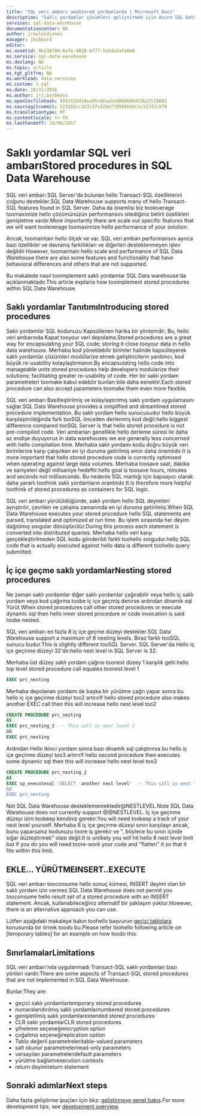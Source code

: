 ```yaml
---
title: "SQL veri ambarı aaaStored yordamlarda | Microsoft Docs"
description: "Saklı yordamlar çözümleri geliştirmek için Azure SQL Data Warehouse'da uygulamak için ipuçları."
services: sql-data-warehouse
documentationcenter: NA
author: jrowlandjones
manager: jhubbard
editor: 
ms.assetid: 9b238789-6efe-4820-bf77-5a5da2afa0e8
ms.service: sql-data-warehouse
ms.devlang: NA
ms.topic: article
ms.tgt_pltfrm: NA
ms.workload: data-services
ms.custom: t-sql
ms.date: 10/31/2016
ms.author: jrj;barbkess
ms.openlocfilehash: 416252dd3dea95c66aa5e886860b933b22578002
ms.sourcegitcommit: 523283cc1b3c37c428e77850964dc1c33742c5f0
ms.translationtype: MT
ms.contentlocale: tr-TR
ms.lasthandoff: 10/06/2017
---
```

# <a name="stored-procedures-in-sql-data-warehouse"></a><span data-ttu-id="587cb-103">Saklı yordamlar SQL veri ambarı</span><span class="sxs-lookup"><span data-stu-id="587cb-103">Stored procedures in SQL Data Warehouse</span></span>
<span data-ttu-id="587cb-104">SQL veri ambarı SQL Server'da bulunan hello Transact-SQL özelliklerini çoğunu destekler.</span><span class="sxs-lookup"><span data-stu-id="587cb-104">SQL Data Warehouse supports many of hello Transact-SQL features found in SQL Server.</span></span> <span data-ttu-id="587cb-105">Daha da önemlisi biz tooleverage toomaximize hello çözümünüzün performansını istediğiniz belirli özellikleri genişletme vardır.</span><span class="sxs-lookup"><span data-stu-id="587cb-105">More importantly there are scale out specific features that we will want tooleverage toomaximize hello performance of your solution.</span></span>

<span data-ttu-id="587cb-106">Ancak, toomaintain hello ölçek ve var. SQL veri ambarı performansını ayrıca bazı özellikler ve davranış farklılıkları ve diğerleri desteklenmeyen işlev değildir.</span><span class="sxs-lookup"><span data-stu-id="587cb-106">However, toomaintain hello scale and performance of SQL Data Warehouse there are also some features and functionality that have behavioral differences and others that are not supported.</span></span>

<span data-ttu-id="587cb-107">Bu makalede nasıl tooimplement saklı yordamlar SQL Data warehouse'da açıklanmaktadır.</span><span class="sxs-lookup"><span data-stu-id="587cb-107">This article explains how tooimplement stored procedures within SQL Data Warehouse.</span></span>

## <a name="introducing-stored-procedures"></a><span data-ttu-id="587cb-108">Saklı yordamlar Tanıtımı</span><span class="sxs-lookup"><span data-stu-id="587cb-108">Introducing stored procedures</span></span>
<span data-ttu-id="587cb-109">Saklı yordamlar SQL kodunuzu Kapsüllenen harika bir yöntemdir; Bu, hello veri ambarında Kapat tooyour veri depolama.</span><span class="sxs-lookup"><span data-stu-id="587cb-109">Stored procedures are a great way for encapsulating your SQL code; storing it close tooyour data in hello data warehouse.</span></span> <span data-ttu-id="587cb-110">Merhaba kod yönetilebilir birimler halinde kapsülleyerek saklı yordamlar çözümleri modülarize etmek geliştiricilerin yardımcı; kod büyük re-usability kolaylaştırmanın.</span><span class="sxs-lookup"><span data-stu-id="587cb-110">By encapsulating hello code into manageable units stored procedures help developers modularize their solutions; facilitating greater re-usability of code.</span></span> <span data-ttu-id="587cb-111">Her bir saklı yordam parametreleri toomake kabul edebilir bunları bile daha esnektir.</span><span class="sxs-lookup"><span data-stu-id="587cb-111">Each stored procedure can also accept parameters toomake them even more flexible.</span></span>

<span data-ttu-id="587cb-112">SQL veri ambarı Basitleştirilmiş ve kolaylaştırılmış saklı yordam uygulamasını sağlar.</span><span class="sxs-lookup"><span data-stu-id="587cb-112">SQL Data Warehouse provides a simplified and streamlined stored procedure implementation.</span></span> <span data-ttu-id="587cb-113">Bu saklı yordam hello sunucusudur hello büyük karşılaştırıldığında fark tooSQL önceden derlenmiş kod değil.</span><span class="sxs-lookup"><span data-stu-id="587cb-113">hello biggest difference compared tooSQL Server is that hello stored procedure is not pre-compiled code.</span></span> <span data-ttu-id="587cb-114">Veri ambarları genellikle hello derleme süresi ile daha az endişe duyuyoruz.</span><span class="sxs-lookup"><span data-stu-id="587cb-114">In data warehouses we are generally less concerned with hello compilation time.</span></span> <span data-ttu-id="587cb-115">Merhaba saklı yordamı kodu doğru büyük veri birimlerine karşı çalışırken en iyi duruma getirilmiş emin daha önemlidir.</span><span class="sxs-lookup"><span data-stu-id="587cb-115">It is more important that hello stored procedure code is correctly optimised when operating against large data volumes.</span></span> <span data-ttu-id="587cb-116">Merhaba toosave saat, dakika ve saniyeleri değil milisaniye hedeftir.</span><span class="sxs-lookup"><span data-stu-id="587cb-116">hello goal is toosave hours, minutes and seconds not milliseconds.</span></span> <span data-ttu-id="587cb-117">Bu nedenle SQL mantığı için kapsayıcı olarak daha yararlı toothink saklı yordamların orantılıdır.</span><span class="sxs-lookup"><span data-stu-id="587cb-117">It is therefore more helpful toothink of stored procedures as containers for SQL logic.</span></span>     

<span data-ttu-id="587cb-118">SQL veri ambarı yürütüldüğünde, saklı yordam hello SQL deyimleri ayrıştırılır, çevrilen ve çalışma zamanında en iyi duruma getirilmiş.</span><span class="sxs-lookup"><span data-stu-id="587cb-118">When SQL Data Warehouse executes your stored procedure hello SQL statements are parsed, translated and optimized at run time.</span></span> <span data-ttu-id="587cb-119">Bu işlem sırasında her deyim dağıtılmış sorgular dönüştürülür.</span><span class="sxs-lookup"><span data-stu-id="587cb-119">During this process each statement is converted into distributed queries.</span></span> <span data-ttu-id="587cb-120">Merhaba hello veri karşı gerçekleştirilmeden SQL kodu gönderildi farklı toohello sorgudur.</span><span class="sxs-lookup"><span data-stu-id="587cb-120">hello SQL code that is actually executed against hello data is different toohello query submitted.</span></span>

## <a name="nesting-stored-procedures"></a><span data-ttu-id="587cb-121">İç içe geçme saklı yordamlar</span><span class="sxs-lookup"><span data-stu-id="587cb-121">Nesting stored procedures</span></span>
<span data-ttu-id="587cb-122">Ne zaman saklı yordamlar diğer saklı yordamlar çağırabilir veya hello iç saklı yordam veya kod çağırma toobe iç içe geçmiş denirse ardından dinamik sql Yürüt.</span><span class="sxs-lookup"><span data-stu-id="587cb-122">When stored procedures call other stored procedures or execute dynamic sql then hello inner stored procedure or code invocation is said toobe nested.</span></span>

<span data-ttu-id="587cb-123">SQL veri ambarı en fazla 8 iç içe geçme düzeyi destekler.</span><span class="sxs-lookup"><span data-stu-id="587cb-123">SQL Data Warehouse support a maximum of 8 nesting levels.</span></span> <span data-ttu-id="587cb-124">Biraz farklı tooSQL sunucu budur.</span><span class="sxs-lookup"><span data-stu-id="587cb-124">This is slightly different tooSQL Server.</span></span> <span data-ttu-id="587cb-125">SQL Server'da Hello iç içe geçirme düzeyi 32'dir.</span><span class="sxs-lookup"><span data-stu-id="587cb-125">hello nest level in SQL Server is 32.</span></span>

<span data-ttu-id="587cb-126">Merhaba üst düzey saklı yordam çağrısı toonest düzey 1 karşılık gelir.</span><span class="sxs-lookup"><span data-stu-id="587cb-126">hello top level stored procedure call equates toonest level 1</span></span>

```sql
EXEC prc_nesting
```
<span data-ttu-id="587cb-127">Merhaba depolanan yordamı de başka bir yürütme çağrı yapar sonra bu hello iç içe geçirme düzeyi too2 artırır</span><span class="sxs-lookup"><span data-stu-id="587cb-127">If hello stored procedure also makes another EXEC call then this will increase hello nest level too2</span></span>

```sql
CREATE PROCEDURE prc_nesting
AS
EXEC prc_nesting_2  -- This call is nest level 2
GO
EXEC prc_nesting
```
<span data-ttu-id="587cb-128">Ardından Hello ikinci yordam sonra bazı dinamik sql çalıştırırsa bu hello iç içe geçirme düzeyi too3 artırır</span><span class="sxs-lookup"><span data-stu-id="587cb-128">If hello second procedure then executes some dynamic sql then this will increase hello nest level too3</span></span>

```sql
CREATE PROCEDURE prc_nesting_2
AS
EXEC sp_executesql 'SELECT 'another nest level'  -- This call is nest level 2
GO
EXEC prc_nesting
```

<span data-ttu-id="587cb-129">Not SQL Data Warehouse desteklememektedir@NESTLEVEL.</span><span class="sxs-lookup"><span data-stu-id="587cb-129">Note SQL Data Warehouse does not currently support @@NESTLEVEL.</span></span> <span data-ttu-id="587cb-130">İç içe geçirme düzeyi izini tookeep kendiniz gerekir.</span><span class="sxs-lookup"><span data-stu-id="587cb-130">You will need tookeep a track of your nest level yourself.</span></span> <span data-ttu-id="587cb-131">Merhaba 8 iç içe geçirme düzeyi sınırı karşılaşır ancak, bunu yaparsanız kodunuzu toore iş gerekir ve ", böylece bu sınırı içinde sığar düzleştirmek" olası değil.</span><span class="sxs-lookup"><span data-stu-id="587cb-131">It is unlikely you will hit hello 8 nest level limit but if you do you will need toore-work your code and "flatten" it so that it fits within this limit.</span></span>

## <a name="insertexecute"></a><span data-ttu-id="587cb-132">EKLE... YÜRÜTME</span><span class="sxs-lookup"><span data-stu-id="587cb-132">INSERT..EXECUTE</span></span>
<span data-ttu-id="587cb-133">SQL veri ambarı tooconsume hello sonuç kümesi, INSERT deyimi olan bir saklı yordam izin vermez.</span><span class="sxs-lookup"><span data-stu-id="587cb-133">SQL Data Warehouse does not permit you tooconsume hello result set of a stored procedure with an INSERT statement.</span></span> <span data-ttu-id="587cb-134">Ancak, kullanabileceğiniz alternatif bir yaklaşım yoktur.</span><span class="sxs-lookup"><span data-stu-id="587cb-134">However, there is an alternative approach you can use.</span></span>

<span data-ttu-id="587cb-135">Lütfen aşağıdaki makaleye bakın toohello başvurun [geçici tablolara] konusunda bir örnek toodo bu.</span><span class="sxs-lookup"><span data-stu-id="587cb-135">Please refer toohello following article on [temporary tables] for an example on how toodo this.</span></span>

## <a name="limitations"></a><span data-ttu-id="587cb-136">Sınırlamalar</span><span class="sxs-lookup"><span data-stu-id="587cb-136">Limitations</span></span>
<span data-ttu-id="587cb-137">SQL veri ambarı'nda uygulanmadı Transact-SQL saklı yordamları bazı yönleri vardır.</span><span class="sxs-lookup"><span data-stu-id="587cb-137">There are some aspects of Transact-SQL stored procedures that are not implemented in SQL Data Warehouse.</span></span>

<span data-ttu-id="587cb-138">Bunlar:</span><span class="sxs-lookup"><span data-stu-id="587cb-138">They are:</span></span>

* <span data-ttu-id="587cb-139">geçici saklı yordamlar</span><span class="sxs-lookup"><span data-stu-id="587cb-139">temporary stored procedures</span></span>
* <span data-ttu-id="587cb-140">numaralandırılmış saklı yordamlar</span><span class="sxs-lookup"><span data-stu-id="587cb-140">numbered stored procedures</span></span>
* <span data-ttu-id="587cb-141">genişletilmiş saklı yordamlar</span><span class="sxs-lookup"><span data-stu-id="587cb-141">extended stored procedures</span></span>
* <span data-ttu-id="587cb-142">CLR saklı yordamlar</span><span class="sxs-lookup"><span data-stu-id="587cb-142">CLR stored procedures</span></span>
* <span data-ttu-id="587cb-143">şifreleme seçeneği</span><span class="sxs-lookup"><span data-stu-id="587cb-143">encryption option</span></span>
* <span data-ttu-id="587cb-144">çoğaltma seçeneği</span><span class="sxs-lookup"><span data-stu-id="587cb-144">replication option</span></span>
* <span data-ttu-id="587cb-145">Tablo değerli parametreleri</span><span class="sxs-lookup"><span data-stu-id="587cb-145">table-valued parameters</span></span>
* <span data-ttu-id="587cb-146">salt okunur parametreleri</span><span class="sxs-lookup"><span data-stu-id="587cb-146">read-only parameters</span></span>
* <span data-ttu-id="587cb-147">varsayılan parametreleri</span><span class="sxs-lookup"><span data-stu-id="587cb-147">default parameters</span></span>
* <span data-ttu-id="587cb-148">yürütme bağlamı</span><span class="sxs-lookup"><span data-stu-id="587cb-148">execution contexts</span></span>
* <span data-ttu-id="587cb-149">return deyimi</span><span class="sxs-lookup"><span data-stu-id="587cb-149">return statement</span></span>

## <a name="next-steps"></a><span data-ttu-id="587cb-150">Sonraki adımlar</span><span class="sxs-lookup"><span data-stu-id="587cb-150">Next steps</span></span>
<span data-ttu-id="587cb-151">Daha fazla geliştirme ipuçları için bkz: [geliştirmeye genel bakış][development overview].</span><span class="sxs-lookup"><span data-stu-id="587cb-151">For more development tips, see [development overview][development overview].</span></span>

<!--Image references-->

<!--Article references-->
[geçici tablolara]: ./sql-data-warehouse-tables-temporary.md#modularizing-code
[development overview]: ./sql-data-warehouse-overview-develop.md

<!--MSDN references-->
[nest level]: https://msdn.microsoft.com/library/ms187371.aspx

<!--Other Web references-->
